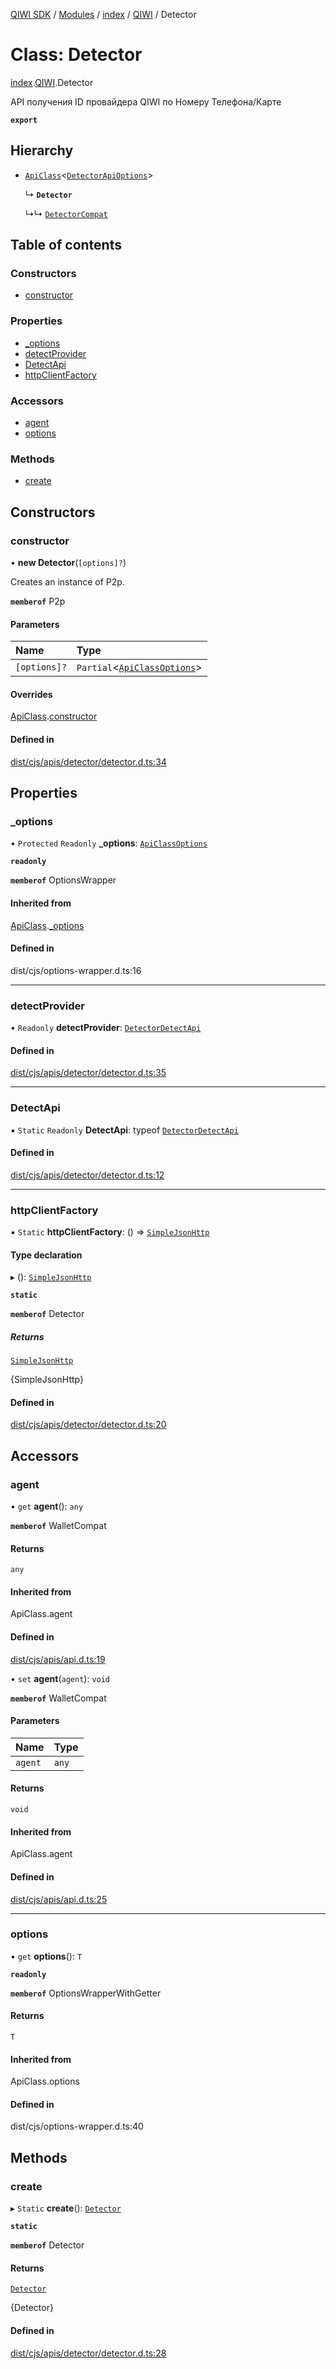 [QIWI SDK](../README.md) / [Modules](../modules.md) / [index](../modules/index.md) / [QIWI](../modules/index.QIWI.md) / Detector

# Class: Detector

[index](../modules/index.md).[QIWI](../modules/index.QIWI.md).Detector

API получения ID провайдера QIWI по Номеру Телефона/Карте

**`export`**

## Hierarchy

- [`ApiClass`](index._internal_.ApiClass.md)<[`DetectorApiOptions`](../modules/index.QIWI.md#detectorapioptions)\>

  ↳ **`Detector`**

  ↳↳ [`DetectorCompat`](index.QIWI.DetectorCompat.md)

## Table of contents

### Constructors

- [constructor](index.QIWI.Detector.md#constructor)

### Properties

- [\_options](index.QIWI.Detector.md#_options)
- [detectProvider](index.QIWI.Detector.md#detectprovider)
- [DetectApi](index.QIWI.Detector.md#detectapi)
- [httpClientFactory](index.QIWI.Detector.md#httpclientfactory)

### Accessors

- [agent](index.QIWI.Detector.md#agent)
- [options](index.QIWI.Detector.md#options)

### Methods

- [create](index.QIWI.Detector.md#create)

## Constructors

### constructor

• **new Detector**(`[options]?`)

Creates an instance of P2p.

**`memberof`** P2p

#### Parameters

| Name | Type |
| :------ | :------ |
| `[options]?` | `Partial`<[`ApiClassOptions`](../interfaces/index._internal_.ApiClassOptions.md)\> |

#### Overrides

[ApiClass](index._internal_.ApiClass.md).[constructor](index._internal_.ApiClass.md#constructor)

#### Defined in

[dist/cjs/apis/detector/detector.d.ts:34](https://github.com/AlexXanderGrib/node-qiwi-sdk/blob/26a7b1c/dist/cjs/apis/detector/detector.d.ts#L34)

## Properties

### \_options

• `Protected` `Readonly` **\_options**: [`ApiClassOptions`](../interfaces/index._internal_.ApiClassOptions.md)

**`readonly`**

**`memberof`** OptionsWrapper

#### Inherited from

[ApiClass](index._internal_.ApiClass.md).[_options](index._internal_.ApiClass.md#_options)

#### Defined in

dist/cjs/options-wrapper.d.ts:16

___

### detectProvider

• `Readonly` **detectProvider**: [`DetectorDetectApi`](index._internal_.DetectorDetectApi.md)

#### Defined in

[dist/cjs/apis/detector/detector.d.ts:35](https://github.com/AlexXanderGrib/node-qiwi-sdk/blob/26a7b1c/dist/cjs/apis/detector/detector.d.ts#L35)

___

### DetectApi

▪ `Static` `Readonly` **DetectApi**: typeof [`DetectorDetectApi`](index._internal_.DetectorDetectApi.md)

#### Defined in

[dist/cjs/apis/detector/detector.d.ts:12](https://github.com/AlexXanderGrib/node-qiwi-sdk/blob/26a7b1c/dist/cjs/apis/detector/detector.d.ts#L12)

___

### httpClientFactory

▪ `Static` **httpClientFactory**: () => [`SimpleJsonHttp`](index._internal_.SimpleJsonHttp.md)

#### Type declaration

▸ (): [`SimpleJsonHttp`](index._internal_.SimpleJsonHttp.md)

**`static`**

**`memberof`** Detector

##### Returns

[`SimpleJsonHttp`](index._internal_.SimpleJsonHttp.md)

{SimpleJsonHttp}

#### Defined in

[dist/cjs/apis/detector/detector.d.ts:20](https://github.com/AlexXanderGrib/node-qiwi-sdk/blob/26a7b1c/dist/cjs/apis/detector/detector.d.ts#L20)

## Accessors

### agent

• `get` **agent**(): `any`

**`memberof`** WalletCompat

#### Returns

`any`

#### Inherited from

ApiClass.agent

#### Defined in

[dist/cjs/apis/api.d.ts:19](https://github.com/AlexXanderGrib/node-qiwi-sdk/blob/26a7b1c/dist/cjs/apis/api.d.ts#L19)

• `set` **agent**(`agent`): `void`

**`memberof`** WalletCompat

#### Parameters

| Name | Type |
| :------ | :------ |
| `agent` | `any` |

#### Returns

`void`

#### Inherited from

ApiClass.agent

#### Defined in

[dist/cjs/apis/api.d.ts:25](https://github.com/AlexXanderGrib/node-qiwi-sdk/blob/26a7b1c/dist/cjs/apis/api.d.ts#L25)

___

### options

• `get` **options**(): `T`

**`readonly`**

**`memberof`** OptionsWrapperWithGetter

#### Returns

`T`

#### Inherited from

ApiClass.options

#### Defined in

dist/cjs/options-wrapper.d.ts:40

## Methods

### create

▸ `Static` **create**(): [`Detector`](index.QIWI.Detector.md)

**`static`**

**`memberof`** Detector

#### Returns

[`Detector`](index.QIWI.Detector.md)

{Detector}

#### Defined in

[dist/cjs/apis/detector/detector.d.ts:28](https://github.com/AlexXanderGrib/node-qiwi-sdk/blob/26a7b1c/dist/cjs/apis/detector/detector.d.ts#L28)
